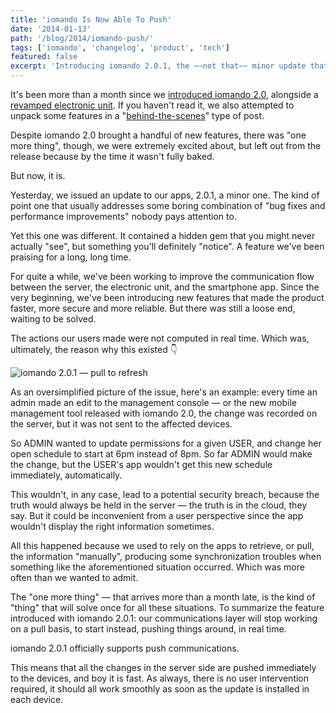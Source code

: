 ```yaml
---
title: 'iomando Is Now Able To Push'
date: '2014-01-13'
path: '/blog/2014/iomando-push/'
tags: ['iomando', 'changelog', 'product', 'tech']
featured: false
excerpt: 'Introducing iomando 2.0.1, the ~~not that~~ minor update that brings along push synchronization across the board. The feature that nobody will see, but everybody will notice.'
---
```


It's been more than a month since we [introduced iomando 2.0](/blog/2013/iomando-20), alongside a [revamped electronic unit](/blog/2013/iomando-20-hardware). If you haven't read it, we also attempted to unpack some features in a "[behind-the-scenes](/blog/2014/iomando-20-behind)" type of post.

Despite iomando 2.0 brought a handful of new features, there was "one more thing", though, we were extremely excited about, but left out from the release because by the time it wasn't fully baked.

But now, it is.

Yesterday, we issued an update to our apps, 2.0.1, a minor one. The kind of point one that usually addresses some boring combination of "bug fixes and performance improvements" nobody pays attention to.

Yet this one was different. It contained a hidden gem that you might never actually "see", but something you'll definitely "notice". A feature we've been praising for a long, long time.

For quite a while, we've been working to improve the communication flow between the server, the electronic unit, and the smartphone app. Since the very beginning, we've been introducing new features that made the product faster, more secure and more reliable. But there was still a loose end, waiting to be solved.

The actions our users made were not computed in real time. Which was, ultimately, the reason why this existed 👇

![iomando 2.0.1 — pull to refresh](../images/iomando-pull.gif 'We are moving on from pull to refresh, now it all happens smoothly, in real time, no user action required')

As an oversimplified picture of the issue, here's an example: every time an admin made an edit to the management console — or the new mobile management tool released with iomando 2.0, the change was recorded on the server, but it was not sent to the affected devices.

So ADMIN wanted to update permissions for a given USER, and change her open schedule to start at 6pm instead of 8pm. So far ADMIN would make the change, but the USER's app wouldn't get this new schedule immediately, automatically.

This wouldn't, in any case, lead to a potential security breach, because the truth would always be held in the server — the truth is in the cloud, they say. But it could be inconvenient from a user perspective since the app wouldn't display the right information sometimes.

All this happened because we used to rely on the apps to retrieve, or pull, the information "manually", producing some synchronization troubles when something like the aforementioned situation occurred. Which was more often than we wanted to admit.

The "one more thing" — that arrives more than a month late, is the kind of "thing" that will solve once for all these situations. To summarize the feature introduced with iomando 2.0.1: our communications layer will stop working on a pull basis, to start instead, pushing things around, in real time.

iomando 2.0.1 officially supports push communications.

This means that all the changes in the server side are pushed immediately to the devices, and boy it is fast. As always, there is no user intervention required, it should all work smoothly as soon as the update is installed in each device.
